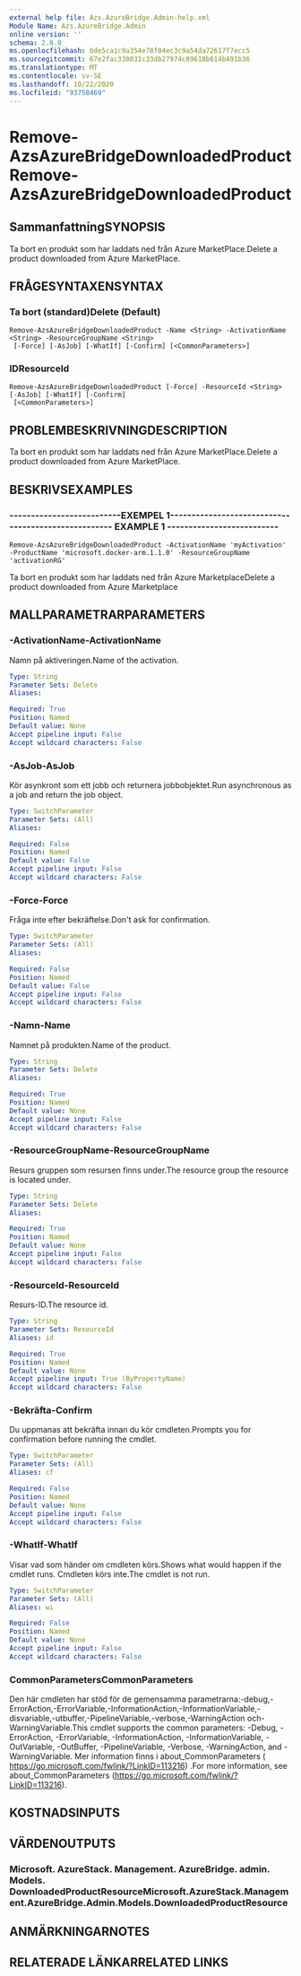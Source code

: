 ```yaml
---
external help file: Azs.AzureBridge.Admin-help.xml
Module Name: Azs.AzureBridge.Admin
online version: ''
schema: 2.0.0
ms.openlocfilehash: bde5ca1c9a354e78f04ec3c9a54da72617f7ecc5
ms.sourcegitcommit: 67e2fac338031c33db27974c89618b614b491b36
ms.translationtype: MT
ms.contentlocale: sv-SE
ms.lasthandoff: 10/22/2020
ms.locfileid: "93758469"
---
```

# <span data-ttu-id="d20f5-101">Remove-AzsAzureBridgeDownloadedProduct</span><span class="sxs-lookup"><span data-stu-id="d20f5-101">Remove-AzsAzureBridgeDownloadedProduct</span></span>

## <span data-ttu-id="d20f5-102">Sammanfattning</span><span class="sxs-lookup"><span data-stu-id="d20f5-102">SYNOPSIS</span></span>
<span data-ttu-id="d20f5-103">Ta bort en produkt som har laddats ned från Azure MarketPlace.</span><span class="sxs-lookup"><span data-stu-id="d20f5-103">Delete a product downloaded from Azure MarketPlace.</span></span>

## <span data-ttu-id="d20f5-104">FRÅGESYNTAXEN</span><span class="sxs-lookup"><span data-stu-id="d20f5-104">SYNTAX</span></span>

### <span data-ttu-id="d20f5-105">Ta bort (standard)</span><span class="sxs-lookup"><span data-stu-id="d20f5-105">Delete (Default)</span></span>
```
Remove-AzsAzureBridgeDownloadedProduct -Name <String> -ActivationName <String> -ResourceGroupName <String>
 [-Force] [-AsJob] [-WhatIf] [-Confirm] [<CommonParameters>]
```

### <span data-ttu-id="d20f5-106">ID</span><span class="sxs-lookup"><span data-stu-id="d20f5-106">ResourceId</span></span>
```
Remove-AzsAzureBridgeDownloadedProduct [-Force] -ResourceId <String> [-AsJob] [-WhatIf] [-Confirm]
 [<CommonParameters>]
```

## <span data-ttu-id="d20f5-107">PROBLEMBESKRIVNING</span><span class="sxs-lookup"><span data-stu-id="d20f5-107">DESCRIPTION</span></span>
<span data-ttu-id="d20f5-108">Ta bort en produkt som har laddats ned från Azure MarketPlace.</span><span class="sxs-lookup"><span data-stu-id="d20f5-108">Delete a product downloaded from Azure MarketPlace.</span></span>

## <span data-ttu-id="d20f5-109">BESKRIVS</span><span class="sxs-lookup"><span data-stu-id="d20f5-109">EXAMPLES</span></span>

### <span data-ttu-id="d20f5-110">--------------------------EXEMPEL 1--------------------------</span><span class="sxs-lookup"><span data-stu-id="d20f5-110">-------------------------- EXAMPLE 1 --------------------------</span></span>
```
Remove-AzsAzureBridgeDownloadedProduct -ActivationName 'myActivation' -ProductName 'microsoft.docker-arm.1.1.0' -ResourceGroupName 'activationRG'
```

<span data-ttu-id="d20f5-111">Ta bort en produkt som har laddats ned från Azure Marketplace</span><span class="sxs-lookup"><span data-stu-id="d20f5-111">Delete a product downloaded from Azure Marketplace</span></span>

## <span data-ttu-id="d20f5-112">MALLPARAMETRAR</span><span class="sxs-lookup"><span data-stu-id="d20f5-112">PARAMETERS</span></span>

### <span data-ttu-id="d20f5-113">-ActivationName</span><span class="sxs-lookup"><span data-stu-id="d20f5-113">-ActivationName</span></span>
<span data-ttu-id="d20f5-114">Namn på aktiveringen.</span><span class="sxs-lookup"><span data-stu-id="d20f5-114">Name of the activation.</span></span>

```yaml
Type: String
Parameter Sets: Delete
Aliases: 

Required: True
Position: Named
Default value: None
Accept pipeline input: False
Accept wildcard characters: False
```

### <span data-ttu-id="d20f5-115">-AsJob</span><span class="sxs-lookup"><span data-stu-id="d20f5-115">-AsJob</span></span>
<span data-ttu-id="d20f5-116">Kör asynkront som ett jobb och returnera jobbobjektet.</span><span class="sxs-lookup"><span data-stu-id="d20f5-116">Run asynchronous as a job and return the job object.</span></span>

```yaml
Type: SwitchParameter
Parameter Sets: (All)
Aliases: 

Required: False
Position: Named
Default value: False
Accept pipeline input: False
Accept wildcard characters: False
```

### <span data-ttu-id="d20f5-117">-Force</span><span class="sxs-lookup"><span data-stu-id="d20f5-117">-Force</span></span>
<span data-ttu-id="d20f5-118">Fråga inte efter bekräftelse.</span><span class="sxs-lookup"><span data-stu-id="d20f5-118">Don't ask for confirmation.</span></span>

```yaml
Type: SwitchParameter
Parameter Sets: (All)
Aliases: 

Required: False
Position: Named
Default value: False
Accept pipeline input: False
Accept wildcard characters: False
```

### <span data-ttu-id="d20f5-119">-Namn</span><span class="sxs-lookup"><span data-stu-id="d20f5-119">-Name</span></span>
<span data-ttu-id="d20f5-120">Namnet på produkten.</span><span class="sxs-lookup"><span data-stu-id="d20f5-120">Name of the product.</span></span>

```yaml
Type: String
Parameter Sets: Delete
Aliases: 

Required: True
Position: Named
Default value: None
Accept pipeline input: False
Accept wildcard characters: False
```

### <span data-ttu-id="d20f5-121">-ResourceGroupName</span><span class="sxs-lookup"><span data-stu-id="d20f5-121">-ResourceGroupName</span></span>
<span data-ttu-id="d20f5-122">Resurs gruppen som resursen finns under.</span><span class="sxs-lookup"><span data-stu-id="d20f5-122">The resource group the resource is located under.</span></span>

```yaml
Type: String
Parameter Sets: Delete
Aliases: 

Required: True
Position: Named
Default value: None
Accept pipeline input: False
Accept wildcard characters: False
```

### <span data-ttu-id="d20f5-123">-ResourceId</span><span class="sxs-lookup"><span data-stu-id="d20f5-123">-ResourceId</span></span>
<span data-ttu-id="d20f5-124">Resurs-ID.</span><span class="sxs-lookup"><span data-stu-id="d20f5-124">The resource id.</span></span>

```yaml
Type: String
Parameter Sets: ResourceId
Aliases: id

Required: True
Position: Named
Default value: None
Accept pipeline input: True (ByPropertyName)
Accept wildcard characters: False
```

### <span data-ttu-id="d20f5-125">-Bekräfta</span><span class="sxs-lookup"><span data-stu-id="d20f5-125">-Confirm</span></span>
<span data-ttu-id="d20f5-126">Du uppmanas att bekräfta innan du kör cmdleten.</span><span class="sxs-lookup"><span data-stu-id="d20f5-126">Prompts you for confirmation before running the cmdlet.</span></span>

```yaml
Type: SwitchParameter
Parameter Sets: (All)
Aliases: cf

Required: False
Position: Named
Default value: None
Accept pipeline input: False
Accept wildcard characters: False
```

### <span data-ttu-id="d20f5-127">-WhatIf</span><span class="sxs-lookup"><span data-stu-id="d20f5-127">-WhatIf</span></span>
<span data-ttu-id="d20f5-128">Visar vad som händer om cmdleten körs.</span><span class="sxs-lookup"><span data-stu-id="d20f5-128">Shows what would happen if the cmdlet runs.</span></span>
<span data-ttu-id="d20f5-129">Cmdleten körs inte.</span><span class="sxs-lookup"><span data-stu-id="d20f5-129">The cmdlet is not run.</span></span>

```yaml
Type: SwitchParameter
Parameter Sets: (All)
Aliases: wi

Required: False
Position: Named
Default value: None
Accept pipeline input: False
Accept wildcard characters: False
```

### <span data-ttu-id="d20f5-130">CommonParameters</span><span class="sxs-lookup"><span data-stu-id="d20f5-130">CommonParameters</span></span>
<span data-ttu-id="d20f5-131">Den här cmdleten har stöd för de gemensamma parametrarna:-debug,-ErrorAction,-ErrorVariable,-InformationAction,-InformationVariable,-disvariable,-utbuffer,-PipelineVariable,-verbose,-WarningAction och-WarningVariable.</span><span class="sxs-lookup"><span data-stu-id="d20f5-131">This cmdlet supports the common parameters: -Debug, -ErrorAction, -ErrorVariable, -InformationAction, -InformationVariable, -OutVariable, -OutBuffer, -PipelineVariable, -Verbose, -WarningAction, and -WarningVariable.</span></span> <span data-ttu-id="d20f5-132">Mer information finns i about_CommonParameters ( https://go.microsoft.com/fwlink/?LinkID=113216) .</span><span class="sxs-lookup"><span data-stu-id="d20f5-132">For more information, see about_CommonParameters (https://go.microsoft.com/fwlink/?LinkID=113216).</span></span>

## <span data-ttu-id="d20f5-133">KOSTNADS</span><span class="sxs-lookup"><span data-stu-id="d20f5-133">INPUTS</span></span>

## <span data-ttu-id="d20f5-134">VÄRDEN</span><span class="sxs-lookup"><span data-stu-id="d20f5-134">OUTPUTS</span></span>

### <span data-ttu-id="d20f5-135">Microsoft. AzureStack. Management. AzureBridge. admin. Models. DownloadedProductResource</span><span class="sxs-lookup"><span data-stu-id="d20f5-135">Microsoft.AzureStack.Management.AzureBridge.Admin.Models.DownloadedProductResource</span></span>

## <span data-ttu-id="d20f5-136">ANMÄRKNINGAR</span><span class="sxs-lookup"><span data-stu-id="d20f5-136">NOTES</span></span>

## <span data-ttu-id="d20f5-137">RELATERADE LÄNKAR</span><span class="sxs-lookup"><span data-stu-id="d20f5-137">RELATED LINKS</span></span>

